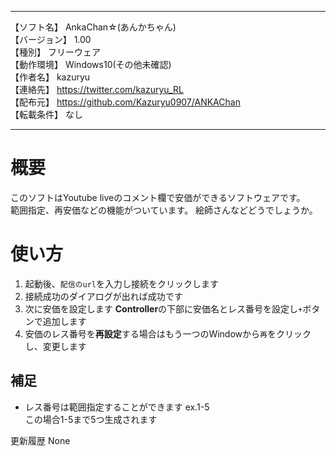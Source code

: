 *****************************************************************  
【ソフト名】 AnkaChan☆(あんかちゃん)  
【バージョン】 1.00  
【種別】 フリーウェア  
【動作環境】 Windows10(その他未確認)  
【作者名】 kazuryu  
【連絡先】 https://twitter.com/kazuryu_RL  
【配布元】 https://github.com/Kazuryu0907/ANKAChan    
【転載条件】 なし  
*****************************************************************  
# 概要
このソフトはYoutube liveのコメント欄で安価ができるソフトウェアです。  
範囲指定、再安価などの機能がついています。
絵師さんなどどうでしょうか。

# 使い方
1. 起動後、`配信のurl`を入力し接続をクリックします
2. 接続成功のダイアログが出れば成功です
3. 次に安価を設定します **Controller**の下部に安価名とレス番号を設定し`+`ボタンで追加します  
4. 安価のレス番号を**再設定**する場合はもう一つのWindowから`再`をクリックし、変更します  

## 補足
+ レス番号は範囲指定することができます ex.1-5  
この場合1-5まで5つ生成されます


更新履歴
None